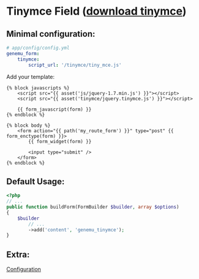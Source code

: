 # Tinymce Field ([download tinymce](http://www.tinymce.com/))

## Minimal configuration:

``` yml
# app/config/config.yml
genemu_form:
    tinymce:
        script_url: '/tinymce/tiny_mce.js'
```

Add your template:

``` twig
{% block javascripts %}
    <script src="{{ asset('js/jquery-1.7.min.js') }}"></script>
    <script src="{{ asset('tinymce/jquery.tinymce.js') }}"></script>

    {{ form_javascript(form) }}
{% endblock %}

{% block body %}
    <form action="{{ path('my_route_form') }}" type="post" {{ form_enctype(form) }}>
        {{ form_widget(form) }}

        <input type="submit" />
    </form>
{% endblock %}
```

## Default Usage:

``` php
<?php
// ...
public function buildForm(FormBuilder $builder, array $options)
{
    $builder
        // ...
        ->add('content', 'genemu_tinymce');
}
```

## Extra:

[Configuration](https://github.com/genemu/GenemuFormBundle/blob/master/Resources/doc/jquery/tinymce/default.md)
